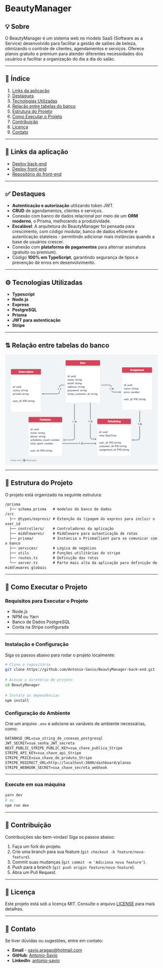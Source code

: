 # **BeautyManager**

## 💡 **Sobre**
O BeautyManager é um sistema web no modelo SaaS (Software as a Service) desenvolvido para facilitar a gestão de salões de beleza, otimizando o controle de clientes, agendamentos e serviços. Oferece planos gratuito e premium para atender diferentes necessidades dos usuários e facilitar a organização do dia a dia do salão.

---

## 📖 **Índice**
1. [Links da aplicação](#🔗-links-da-aplicação)
2. [Destaques](#✅-destaques)  
3. [Tecnologias Utilizadas](#⚙️-tecnologias-utilizadas)
4. [Relação entre tabelas do banco](#⇅-relação-entre-tabelas-do-banco)
5. [Estrutura do Projeto](#📁-estrutura-do-projeto)   
6. [Como Executar o Projeto](#🚀-como-executar-o-projeto)
7. [Contribuição](#🤝-contribuição)  
8. [Licença](#📄-licença)  
9. [Contato](#📧-contato)  

---

## 🔗 Links da aplicação
- [Deploy back-end](https://beauty-manager-back-end.vercel.app/)
- [Deploy front-end](https://beauty-manager-front-end.vercel.app/)
- [Repositório do front-end](https://github.com/Antonio-Savio/BeautyManager-front-end)

---

## ✅ **Destaques**
- **Autenticação e autorização** utilizando token JWT.
- **CRUD** de agendamentos, clientes e serviços.
- Conexão com banco de dados relacional por meio de um **ORM moderno**, o Prisma, melhorando a produtividade.
- **Escalável**: A arquitetura do BeautyManager foi pensada para crescimento, com código modular, banco de dados eficiente e autenticação stateless - permitindo adicionar mais instâncias quando a base de usuários crescer.
- Conexão com **plataforma de pagamentos** para alternar assinatura (gratuito ou premium).
- Código **100% em TypeScript**, garantindo segurança de tipos e prevenção de erros em desenvolvimento.

---

## ⚙️ **Tecnologias Utilizadas**
- **Typescript**
- **Node.js**
- **Express**
- **PostgreSQL**
- **Prisma**
- **JWT para autenticação**  
- **Stripe**

---

## ⇅ **Relação entre tabelas do banco**
<img src="src/assets/database_relation.png" alt="relação entre as tabelas do banco de dados">

---

## 📁 **Estrutura do Projeto**
O projeto está organizado na seguinte estrutura:

```
/prisma
  ├── schema.prisma   # modelos do banco de dados
/src
  ├── @types/express/ # Extenção da tipagem do express para incluir o user_id
  ├── controllers/    # Controladores da aplicação
  ├── middlewares/    # Middleware para autenticação de rotas
  ├── prisma/         # Instancia o PrismaClient para se comunicar com o banco
  ├── services/       # Lógica de negócios
  ├── utils           # Funções utilitárias do stripe
  ├── routes.ts       # Definição das rotas
  └── server.ts       # Parte mais alta da aplicação para definição de middlewares globais
```

---

## 🚀 **Como Executar o Projeto**
### **Requisitos para Executar o Projeto**
- Node.js 
- NPM ou Yarn  
- Banco de Dados PostgreSQL
- Conta na Stripe configurada

---

### **Instalação e Configuração**
Siga os passos abaixo para rodar o projeto localmente:

```bash
# Clone o repositório
git clone https://github.com/Antonio-Savio/BeautyManager-back-end.git

# Acesse o diretório do projeto
cd BeautyManager

# Instale as dependências
npm install
```

### Configuração do Ambiente
Crie um arquivo `.env` e adicione as variáveis de ambiente necessárias, como:
```
DATABASE_URL=sua_string_de_conexao_postgresql
JWT_SECRET=sua_senha_JWT_secreta
NEXT_PUBLIC_STRIPE_PUBLIC_KEY=sua_chave_publica_Stripe
STRIPE_API_KEY=sua_chave_api_Stripe
STRIPE_PRICE=sua_chave_de_produto_Stripe
STRIPE_REDIRECT_URL=http://localhost:3000/dashboard/planos
STRIPE_WEBHOOK_SECRET=sua_chave_secreta_webhook
```

---

### **Execute em sua máquina**

```bash
yarn dev
# ou
npm run dev
```

---

## 🤝 **Contribuição**
Contribuições são bem-vindas! Siga os passos abaixo:
1. Faça um fork do projeto.
2. Crie uma branch para sua feature (`git checkout -b feature/nova-feature`).
3. Commit suas mudanças (`git commit -m 'Adiciona nova feature'`).
4. Push para a branch (`git push origin feature/nova-feature`).
5. Abra um Pull Request.

---

## 📄 **Licença**
Este projeto está sob a licença MIT. Consulte o arquivo [LICENSE](LICENSE) para mais detalhes.

---

## 📧 **Contato**
Se tiver dúvidas ou sugestões, entre em contato:
- **Email** - [savio.aragao@hotmail.com](mailto:savio.aragao@hotmail.com)
- **GitHub**: [Antonio-Savio](https://github.com/Antonio-Savio)
- **LinkedIn**: [antonio-savio](https://www.linkedin.com/in/antonio-savio)